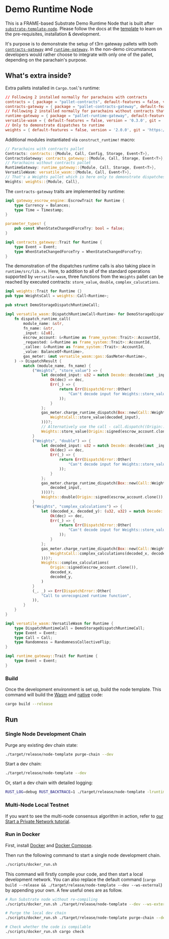# Demo Runtime Node

This is a FRAME-based Substrate Demo Runtime Node that is built after [`substrate-template-node`](https://github.com/substrate-developer-hub/substrate-node-template). Please follow the docs at the [template](https://github.com/substrate-developer-hub/substrate-node-template) to learn on the pre-requisites, installation & development.

It's purpose is to demonstrate the setup of t3rn gateway pallets with both [`contracts-gateway`](../pallet-escrow-gateway/contracts-gateway) and [`runtime-gateway`](../pallet-escrow-gateway/runtime-gateway). In the non-demo circumstances developers would rather choose to integrate with only one of the pallet, depending on the parachain's purpose.

## What's extra inside?

Extra pallets installed in `Cargo.toml`'s runtime:
```toml
// Following 2 installed normally for parachains with contracts
contracts = { package = "pallet-contracts", default-features = false, version = '2.0.0' }
contracts-gateway = { package = "pallet-contracts-gateway", default-features = false, version = '0.3.0',  git = 'https://github.com/t3rn/gateway-pallet.git', branch = 'master' }
// Following 2 installed normally for parachains without contracts that still want to support execution of attached contracts via `runtime-gateway`
runtime-gateway = { package = "pallet-runtime-gateway", default-features = false, version = '0.3.0', git = 'https://github.com/t3rn/gateway-pallet.git', branch = 'master' }
versatile-wasm = { default-features = false, version = '0.3.0', git = 'https://github.com/t3rn/gateway-pallet.git', branch = 'master'  }
// Only to demonstrate dispatches to runtime 
weights = { default-features = false, version = '2.0.0', git = 'https://github.com/t3rn/gateway-pallet.git', branch = 'master' }
```

Additional modules instantiated via `construct_runtime!` macro:
```rust
// Parachains with contracts pallet
Contracts: contracts::{Module, Call, Config, Storage, Event<T>},
ContractsGateway: contracts_gateway::{Module, Call, Storage, Event<T>},
// Parachains without contracts pallet
RuntimeGateway: runtime_gateway::{Module, Call, Storage, Event<T>},
VersatileWasm: versatile_wasm::{Module, Call, Event<T>},
// That's a Weights pallet which is here only to demonstrate dispatches to runtime via VersatileWasm
Weights: weights::{Module, Call},
```

The `contracts-gateway` traits are implemented by runtime:
```rust
impl gateway_escrow_engine::EscrowTrait for Runtime {
    type Currency = Balances;
    type Time = Timestamp;
}

parameter_types! {
    pub const WhenStateChangedForceTry: bool = false;
}

impl contracts_gateway::Trait for Runtime {
    type Event = Event;
    type WhenStateChangedForceTry = WhenStateChangedForceTry;
}
```

The demonstration of the dispatches runtime calls is also taking place in `runtime/src/lib.rs`. Here, to addition to all of the standard operations supported by `versatile-wasm`, three functions from the `Weights` pallet can be reached by executed contracts: `store_value`, `double`, `complex_calucations`.

```rust
impl weights::Trait for Runtime {}
pub type WeightsCall = weights::Call<Runtime>;

pub struct DemoStorageDispatchRuntimeCall;

impl versatile_wasm::DispatchRuntimeCall<Runtime> for DemoStorageDispatchRuntimeCall {
    fn dispatch_runtime_call(
        module_name: &str,
        fn_name: &str,
        _input: &[u8],
        escrow_account: &<Runtime as frame_system::Trait>::AccountId,
        _requested: &<Runtime as frame_system::Trait>::AccountId,
        _callee: &<Runtime as frame_system::Trait>::AccountId,
        _value: BalanceOf<Runtime>,
        gas_meter: &mut versatile_wasm::gas::GasMeter<Runtime>,
    ) -> DispatchResult {
        match (module_name, fn_name) {
            ("Weights", "store_value") => {
                let decoded_input: u32 = match Decode::decode(&mut _input.clone()) {
                    Ok(dec) => dec,
                    Err(_) => {
                        return Err(DispatchError::Other(
                            "Can't decode input for Weights::store_value. Expected u32.",
                        ));
                    }
                };
                gas_meter.charge_runtime_dispatch(Box::new(Call::Weights(
                    WeightsCall::store_value(decoded_input),
                )))?;
                // Alternatively use the call - call.dispatch((Origin::signed(*escrow_account))).map_err(|e| e.error)?;
                Weights::store_value(Origin::signed(escrow_account.clone()), decoded_input)
            }
            ("Weights", "double") => {
                let decoded_input: u32 = match Decode::decode(&mut _input.clone()) {
                    Ok(dec) => dec,
                    Err(_) => {
                        return Err(DispatchError::Other(
                            "Can't decode input for Weights::store_value. Expected u32.",
                        ));
                    }
                };
                gas_meter.charge_runtime_dispatch(Box::new(Call::Weights(WeightsCall::double(
                    decoded_input,
                ))))?;
                Weights::double(Origin::signed(escrow_account.clone()), decoded_input)
            }
            ("Weights", "complex_calculations") => {
                let (decoded_x, decoded_y): (u32, u32) = match Decode::decode(&mut _input.clone()) {
                    Ok(dec) => dec,
                    Err(_) => {
                        return Err(DispatchError::Other(
                            "Can't decode input for Weights::store_value. Expected u32.",
                        ));
                    }
                };
                gas_meter.charge_runtime_dispatch(Box::new(Call::Weights(
                    WeightsCall::complex_calculations(decoded_x, decoded_y),
                )))?;
                Weights::complex_calculations(
                    Origin::signed(escrow_account.clone()),
                    decoded_x,
                    decoded_y,
                )
            }
            (_, _) => Err(DispatchError::Other(
                "Call to unrecognized runtime function",
            )),
        }
    }
}

impl versatile_wasm::VersatileWasm for Runtime {
    type DispatchRuntimeCall = DemoStorageDispatchRuntimeCall;
    type Event = Event;
    type Call = Call;
    type Randomness = RandomnessCollectiveFlip;
}

impl runtime_gateway::Trait for Runtime {
    type Event = Event;
}
```        
### Build

Once the development environment is set up, build the node template. This command will build the
[Wasm](https://substrate.dev/docs/en/knowledgebase/advanced/executor#wasm-execution) and
[native](https://substrate.dev/docs/en/knowledgebase/advanced/executor#native-execution) code:

```bash
cargo build --release
```

## Run

### Single Node Development Chain

Purge any existing dev chain state:

```bash
./target/release/node-template purge-chain --dev
```

Start a dev chain:

```bash
./target/release/node-template --dev
```

Or, start a dev chain with detailed logging:

```bash
RUST_LOG=debug RUST_BACKTRACE=1 ./target/release/node-template -lruntime=debug --dev
```

### Multi-Node Local Testnet

If you want to see the multi-node consensus algorithm in action, refer to
[our Start a Private Network tutorial](https://substrate.dev/docs/en/tutorials/start-a-private-network/).

### Run in Docker

First, install [Docker](https://docs.docker.com/get-docker/) and
[Docker Compose](https://docs.docker.com/compose/install/).

Then run the following command to start a single node development chain.

```bash
./scripts/docker_run.sh
```

This command will firstly compile your code, and then start a local development network. You can
also replace the default command (`cargo build --release && ./target/release/node-template --dev --ws-external`)
by appending your own. A few useful ones are as follow.

```bash
# Run Substrate node without re-compiling
./scripts/docker_run.sh ./target/release/node-template --dev --ws-external

# Purge the local dev chain
./scripts/docker_run.sh ./target/release/node-template purge-chain --dev

# Check whether the code is compilable
./scripts/docker_run.sh cargo check
```
